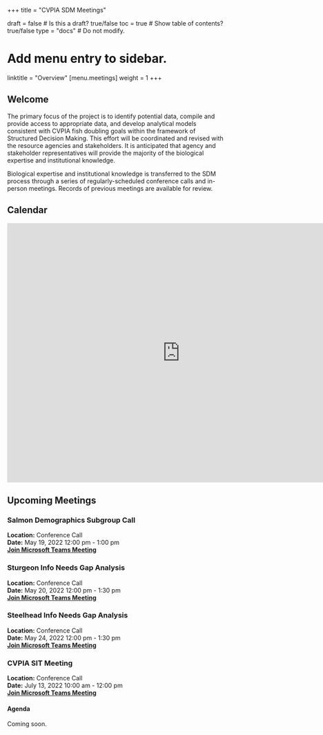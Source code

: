 +++
title = "CVPIA SDM Meetings"

draft = false  # Is this a draft? true/false
toc = true  # Show table of contents? true/false
type = "docs"  # Do not modify.

# Add menu entry to sidebar.
linktitle = "Overview"
[menu.meetings]
weight = 1 
+++

## Welcome

The primary focus of the project is to identify potential data, compile and provide access to appropriate data, and develop analytical models consistent with CVPIA fish doubling goals within the framework of Structured Decision Making. This effort will be coordinated and revised with the resource agencies and stakeholders. It is anticipated that agency and stakeholder representatives will provide the majority of the biological expertise and institutional knowledge.

Biological expertise and institutional knowledge is transferred to the SDM process through a series of regularly-scheduled conference calls and in-person meetings. Records of previous meetings are available for review. 
## Calendar 

<iframe src="https://calendar.google.com/calendar/embed?showTitle=0&amp;height=600&amp;wkst=1&amp;bgcolor=%23ffffff&amp;src=cvpiadsm%40gmail.com&amp;color=%231B887A&amp;ctz=America%2FLos_Angeles" style="border-width:0" width="800" height="600" frameborder="0" scrolling="no"></iframe>


## Upcoming Meetings

### Salmon Demographics Subgroup Call
**Location:** Conference Call    
**Date:** May 19, 2022 12:00 pm - 1:00 pm       
**[Join Microsoft Teams Meeting](https://teams.microsoft.com/l/meetup-join/19%3ameeting_MzliMGFlNDMtYzk3MC00Mjk3LTg5OGItYTg1ODY0YjdkNTgz%40thread.v2/0?context=%7b%22Tid%22%3a%220693b5ba-4b18-4d7b-9341-f32f400a5494%22%2c%22Oid%22%3a%2221fd3330-a882-41c0-8548-dfb3ce078083%22%7d)**  

### Sturgeon Info Needs Gap Analysis
**Location:** Conference Call    
**Date:** May 20, 2022 12:00 pm - 1:30 pm       
**[Join Microsoft Teams Meeting](https://teams.microsoft.com/l/meetup-join/19%3ameeting_ZmVhNDg1MDAtOWNkZC00ZWIwLTlkY2UtY2I0YTlmZTYxNmU2%40thread.v2/0?context=%7b%22Tid%22%3a%220693b5ba-4b18-4d7b-9341-f32f400a5494%22%2c%22Oid%22%3a%2221fd3330-a882-41c0-8548-dfb3ce078083%22%7d)**  

### Steelhead Info Needs Gap Analysis
**Location:** Conference Call    
**Date:** May 24, 2022 12:00 pm - 1:30 pm       
**[Join Microsoft Teams Meeting](https://teams.microsoft.com/l/meetup-join/19%3ameeting_Zjc3ODIxZTctNGVkNS00NzdjLWI2MzEtNTQ3ZjEzNzA0NGZh%40thread.v2/0?context=%7b%22Tid%22%3a%220693b5ba-4b18-4d7b-9341-f32f400a5494%22%2c%22Oid%22%3a%2221fd3330-a882-41c0-8548-dfb3ce078083%22%7d)**  

### CVPIA SIT Meeting       
**Location:** Conference Call    
**Date:** July 13, 2022 10:00 am - 12:00 pm               
**[Join Microsoft Teams Meeting](https://teams.microsoft.com/l/meetup-join/19%3ameeting_NzQ4ZGExZmUtNzhlYS00Y2E2LWJhYjgtYmZhOTBlMjNmNWEz%40thread.v2/0?context=%7b%22Tid%22%3a%220693b5ba-4b18-4d7b-9341-f32f400a5494%22%2c%22Oid%22%3a%2221fd3330-a882-41c0-8548-dfb3ce078083%22%7d)**          

#### Agenda   
Coming soon.
